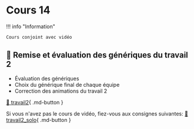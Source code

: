 # Cours 14     

!!! info "Information"

    Cours conjoint avec vidéo


## 🚨 Remise et évaluation des génériques du travail 2     
- Évaluation des génériques
- Choix du générique final de chaque équipe
- Correction des animations du travail 2
   

[💼 travail2](exercices_ae/travail2.md){ .md-button }      

Si vous n'avez pas le cours de vidéo, fiez-vous aux consignes suivantes: 
[💼 travail2_solo](exercices_ae/travail2_solo.md){ .md-button }      

